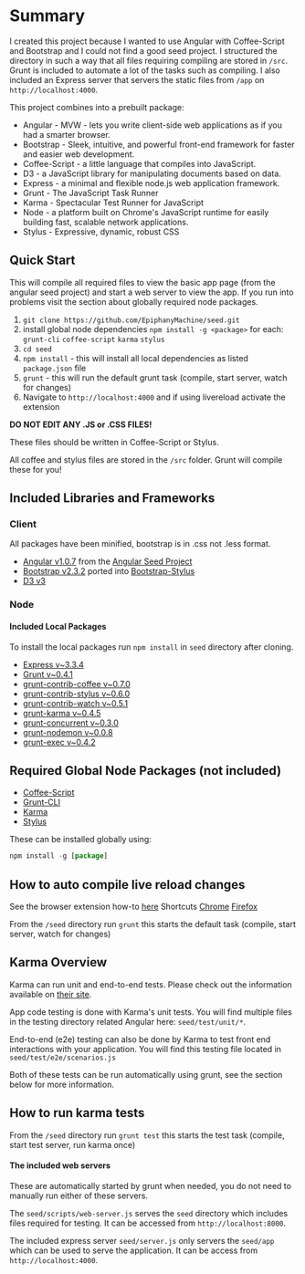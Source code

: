 # Summary

I created this project because I wanted to use Angular with Coffee-Script and Bootstrap and I could not find a good seed project.  I structured the directory in such a way that all files requiring compiling are stored in `/src`.  Grunt is included to automate a lot of the tasks such as compiling.  I also included an Express server that servers the static files from `/app` on `http://localhost:4000`.

This project combines into a prebuilt package:

* Angular - MVW - lets you write client-side web applications as if you had a smarter browser.
* Bootstrap - Sleek, intuitive, and powerful front-end framework for faster and easier web development.
* Coffee-Script - a little language that compiles into JavaScript.
* D3 - a JavaScript library for manipulating documents based on data.
* Express - a minimal and flexible node.js web application framework.
* Grunt - The JavaScript Task Runner
* Karma - Spectacular Test Runner for JavaScript
* Node - a platform built on Chrome's JavaScript runtime for easily building fast, scalable network applications.
* Stylus - Expressive, dynamic, robust CSS

## Quick Start

This will compile all required files to view the basic app page (from the angular seed project) and start a web server to view the app.  If you run into problems visit the section about globally required node packages.

1. `git clone https://github.com/EpiphanyMachine/seed.git`
2. install global node dependencies `npm install -g <package>` for each: `grunt-cli` `coffee-script` `karma` `stylus`
3. `cd seed`
4. `npm install` - this will install all local dependencies as listed `package.json` file
5. `grunt` - this will run the default grunt task (compile, start server, watch for changes)
6. Navigate to `http://localhost:4000` and if using livereload activate the extension


**DO NOT EDIT ANY .JS or .CSS FILES!**

These files should be written in Coffee-Script or Stylus.

All coffee and stylus files are stored in the `/src` folder.  Grunt will compile these for you!


## Included Libraries and Frameworks
### Client
All packages have been minified, bootstrap is in .css not .less format.

* [Angular v1.0.7](http://angularjs.org/) from the [Angular Seed Project](https://github.com/angular/angular-seed)
* [Bootstrap v2.3.2](http://twitter.github.io/bootstrap/) ported into [Bootstrap-Stylus](https://github.com/Acquisio/bootstrap-stylus)
* [D3 v3](http://d3js.org/)

### Node
#### Included Local Packages

To install the local packages run `npm install` in `seed` directory after cloning.

* [Express v~3.3.4](http://expressjs.com/)
* [Grunt v~0.4.1](http://gruntjs.com/)
* [grunt-contrib-coffee v~0.7.0](https://github.com/gruntjs/grunt-contrib-coffee)
* [grunt-contrib-stylus v~0.6.0](https://github.com/gruntjs/grunt-contrib-stylus)
* [grunt-contrib-watch v~0.5.1](https://github.com/gruntjs/grunt-contrib-watch)
* [grunt-karma v~0.4.5](https://github.com/karma-runner/grunt-karma)
* [grunt-concurrent v~0.3.0](https://github.com/sindresorhus/grunt-concurrent)
* [grunt-nodemon v~0.0.8](https://github.com/ChrisWren/grunt-nodemon)
* [grunt-exec v~0.4.2](https://github.com/jharding/grunt-exec)

## Required Global Node Packages (not included)
* [Coffee-Script](http://coffeescript.org/)
* [Grunt-CLI](https://github.com/gruntjs/grunt-cli)
* [Karma](http://karma-runner.github.io/)
* [Stylus](http://learnboost.github.io/stylus/)

These can be installed globally using:
```Javascript
npm install -g [package]
```

## How to auto compile live reload changes

See the browser extension how-to [here](http://feedback.livereload.com/knowledgebase/articles/86242-how-do-i-install-and-use-the-browser-extensions-)
Shortcuts [Chrome](https://chrome.google.com/webstore/detail/livereload/jnihajbhpnppcggbcgedagnkighmdlei)
[Firefox](http://download.livereload.com/2.0.8/LiveReload-2.0.8.xpi)

From the `/seed` directory run `grunt` this starts the default task (compile, start server, watch for changes)

## Karma Overview

Karma can run unit and end-to-end tests.  Please check out the information available on [their site](http://karma-runner.github.io/).

App code testing is done with Karma's unit tests.  You will find multiple files in the testing directory related Angular here: `seed/test/unit/*`.

End-to-end (e2e) testing can also be done by Karma to test front end interactions with your application.  You will find this testing file located in `seed/test/e2e/scenarios.js`

Both of these tests can be run automatically using grunt, see the section below for more information.

## How to run karma tests

From the `/seed` directory run `grunt test` this starts the test task (compile, start test server, run karma once)


#### The included web servers

These are automatically started by grunt when needed, you do not need to manually run either of these servers.

The `seed/scripts/web-server.js` serves the `seed` directory which includes files required for testing.  It can be accessed from `http://localhost:8000`.

The included express server `seed/server.js` only servers the `seed/app` which can be used to serve the application.  It can be access from `http://localhost:4000`.
